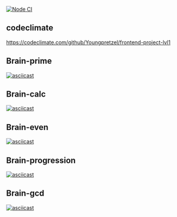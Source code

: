 [![Node CI](https://github.com/hexlet-boilerplates/nodejs-package/workflows/Node%20CI/badge.svg)](https://github.com/Youngpretzel/frontend-project-lvl1/actions)

## codeclimate

https://codeclimate.com/github/Youngpretzel/frontend-project-lvl1

## Brain-prime

[![asciicast](https://asciinema.org/a/9kW4HxhFC0QhF0pRHJ8zDmmIi.svg)](https://asciinema.org/a/9kW4HxhFC0QhF0pRHJ8zDmmIi)

## Brain-calc

[![asciicast](https://asciinema.org/a/oHIKvl5uzbumyepk8yKnJFlPS.svg)](https://asciinema.org/a/oHIKvl5uzbumyepk8yKnJFlPS)

## Brain-even

[![asciicast](https://asciinema.org/a/QB77Bx0ecNTShsX1VB7TyxxHl.svg)](https://asciinema.org/a/QB77Bx0ecNTShsX1VB7TyxxHl)

## Brain-progression

[![asciicast](https://asciinema.org/a/8ivM3QAhl3SXIFKn0wrqLO8Qq.svg)](https://asciinema.org/a/8ivM3QAhl3SXIFKn0wrqLO8Qq)

## Brain-gcd

[![asciicast](https://asciinema.org/a/ojQwH0opHlnvygcSsYRfzMN8G.svg)](https://asciinema.org/a/ojQwH0opHlnvygcSsYRfzMN8G)
